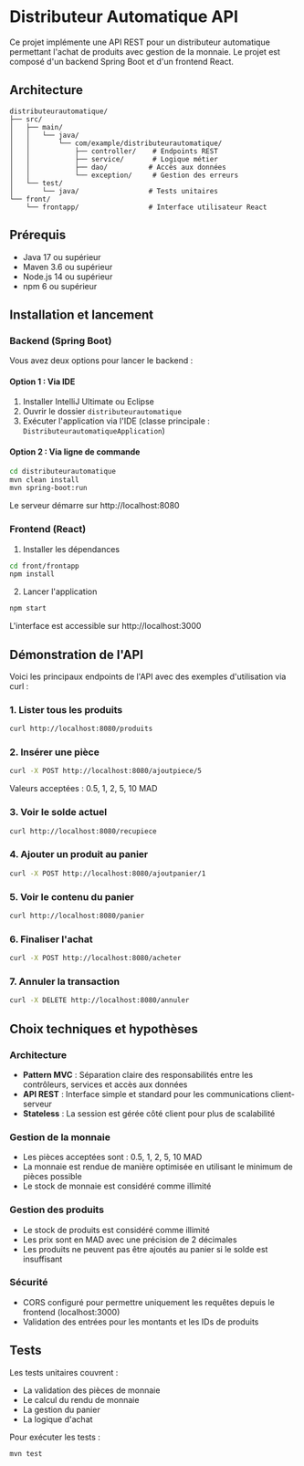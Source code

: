 # Distributeur Automatique API

Ce projet implémente une API REST pour un distributeur automatique permettant l'achat de produits avec gestion de la monnaie. Le projet est composé d'un backend Spring Boot et d'un frontend React.

## Architecture

```
distributeurautomatique/
├── src/
│   ├── main/
│   │   └── java/
│   │       └── com/example/distributeurautomatique/
│   │           ├── controller/    # Endpoints REST
│   │           ├── service/       # Logique métier
│   │           ├── dao/          # Accès aux données
│   │           └── exception/     # Gestion des erreurs
│   └── test/
│       └── java/                 # Tests unitaires
└── front/
    └── frontapp/                 # Interface utilisateur React
```

## Prérequis

- Java 17 ou supérieur
- Maven 3.6 ou supérieur
- Node.js 14 ou supérieur
- npm 6 ou supérieur

## Installation et lancement

### Backend (Spring Boot)

Vous avez deux options pour lancer le backend :

#### Option 1 : Via IDE
1. Installer IntelliJ Ultimate ou Eclipse
2. Ouvrir le dossier `distributeurautomatique`
3. Exécuter l'application via l'IDE (classe principale : `DistributeurautomatiqueApplication`)

#### Option 2 : Via ligne de commande
```bash
cd distributeurautomatique
mvn clean install
mvn spring-boot:run
```

Le serveur démarre sur http://localhost:8080

### Frontend (React)

1. Installer les dépendances
```bash
cd front/frontapp
npm install
```

2. Lancer l'application
```bash
npm start
```

L'interface est accessible sur http://localhost:3000

## Démonstration de l'API

Voici les principaux endpoints de l'API avec des exemples d'utilisation via curl :

### 1. Lister tous les produits
```bash
curl http://localhost:8080/produits
```

### 2. Insérer une pièce
```bash
curl -X POST http://localhost:8080/ajoutpiece/5
```
Valeurs acceptées : 0.5, 1, 2, 5, 10 MAD

### 3. Voir le solde actuel
```bash
curl http://localhost:8080/recupiece
```

### 4. Ajouter un produit au panier
```bash
curl -X POST http://localhost:8080/ajoutpanier/1
```

### 5. Voir le contenu du panier
```bash
curl http://localhost:8080/panier
```

### 6. Finaliser l'achat
```bash
curl -X POST http://localhost:8080/acheter
```

### 7. Annuler la transaction
```bash
curl -X DELETE http://localhost:8080/annuler
```

## Choix techniques et hypothèses

### Architecture
- **Pattern MVC** : Séparation claire des responsabilités entre les contrôleurs, services et accès aux données
- **API REST** : Interface simple et standard pour les communications client-serveur
- **Stateless** : La session est gérée côté client pour plus de scalabilité

### Gestion de la monnaie
- Les pièces acceptées sont : 0.5, 1, 2, 5, 10 MAD
- La monnaie est rendue de manière optimisée en utilisant le minimum de pièces possible
- Le stock de monnaie est considéré comme illimité

### Gestion des produits
- Le stock de produits est considéré comme illimité
- Les prix sont en MAD avec une précision de 2 décimales
- Les produits ne peuvent pas être ajoutés au panier si le solde est insuffisant

### Sécurité
- CORS configuré pour permettre uniquement les requêtes depuis le frontend (localhost:3000)
- Validation des entrées pour les montants et les IDs de produits


## Tests

Les tests unitaires couvrent :
- La validation des pièces de monnaie
- Le calcul du rendu de monnaie
- La gestion du panier
- La logique d'achat

Pour exécuter les tests :
```bash
mvn test
``` 